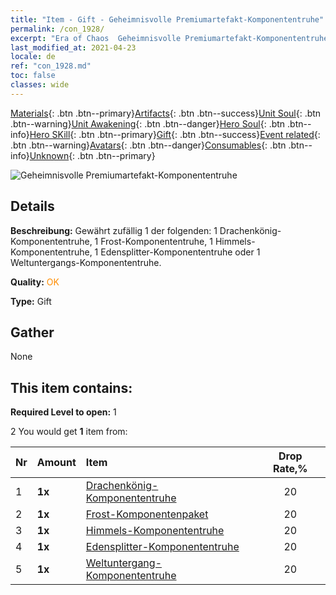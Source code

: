 ```yaml
---
title: "Item - Gift - Geheimnisvolle Premiumartefakt-Komponententruhe"
permalink: /con_1928/
excerpt: "Era of Chaos  Geheimnisvolle Premiumartefakt-Komponententruhe"
last_modified_at: 2021-04-23
locale: de
ref: "con_1928.md"
toc: false
classes: wide
---
```

 [Materials](/ItemsDE/){: .btn .btn--primary}[Artifacts](/ItemsDE/Artifacts/){: .btn .btn--success}[Unit Soul](/ItemsDE/UnitSoul/){: .btn .btn--warning}[Unit Awakening](/ItemsDE/UnitAwakening/){: .btn .btn--danger}[Hero Soul](/ItemsDE/HeroSoul/){: .btn .btn--info}[Hero SKill](/ItemsDE/HeroSkill/){: .btn .btn--primary}[Gift](/ItemsDE/Gift/){: .btn .btn--success}[Event related](/ItemsDE/Events/){: .btn .btn--warning}[Avatars](/ItemsDE/Avatars/){: .btn .btn--danger}[Consumables](/ItemsDE/Consumables/){: .btn .btn--info}[Unknown](/ItemsDE/Unknown/){: .btn .btn--primary}

 ![Geheimnisvolle Premiumartefakt-Komponententruhe](/images/t/i_907551.png)

## Details
 **Beschreibung:** Gewährt zufällig 1 der folgenden: 1 Drachenkönig-Komponententruhe, 1 Frost-Komponententruhe, 1 Himmels-Komponententruhe, 1 Edensplitter-Komponententruhe oder 1 Weltuntergangs-Komponententruhe.

 **Quality:** <span style="color: #FF8C00">OK</span>

 **Type:** Gift

## Gather

  None

## This item contains:

 **Required Level to open:** 1

 2 You would get **1** item  from:

  | Nr | Amount |     Item    | Drop Rate,% |
  |:---|:-------|:------------|:---------:|
  | 1 |  **1x** | [Drachenkönig- Komponententruhe](/ItemsDE/con_1348/) | 20 | 
  | 2 |  **1x** | [Frost-Komponentenpaket](/ItemsDE/con_1352/) | 20 | 
  | 3 |  **1x** | [Himmels-Komponententruhe](/ItemsDE/con_1354/) | 20 | 
  | 4 |  **1x** | [Edensplitter-Komponententruhe](/ItemsDE/con_1864/) | 20 | 
  | 5 |  **1x** | [Weltuntergang-Komponententruhe](/ItemsDE/con_1360/) | 20 | 
